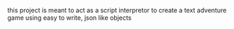 this project is meant to act as a script interpretor to create a text adventure game using easy to write, json like objects


